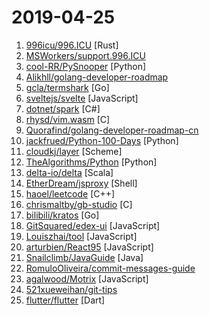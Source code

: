 # 2019-04-25

1. [996icu/996.ICU](https://github.com/996icu/996.ICU "Repo for counting stars and contributing. Press F to pay respect to glorious developers.") [Rust]
2. [MSWorkers/support.996.ICU](https://github.com/MSWorkers/support.996.ICU "Microsoft and GitHub Workers Support 996.ICU") 
3. [cool-RR/PySnooper](https://github.com/cool-RR/PySnooper "Never use print for debugging again") [Python]
4. [Alikhll/golang-developer-roadmap](https://github.com/Alikhll/golang-developer-roadmap "Roadmap to becoming a Go developer in 2019") 
5. [gcla/termshark](https://github.com/gcla/termshark "A terminal UI for tshark, inspired by Wireshark") [Go]
6. [sveltejs/svelte](https://github.com/sveltejs/svelte "Cybernetically enhanced web apps") [JavaScript]
7. [dotnet/spark](https://github.com/dotnet/spark ".NET for Apache® Spark™ makes Apache Spark™ easily accessible to .NET developers.") [C#]
8. [rhysd/vim.wasm](https://github.com/rhysd/vim.wasm "Vim editor ported to WebAssembly") [C]
9. [Quorafind/golang-developer-roadmap-cn](https://github.com/Quorafind/golang-developer-roadmap-cn "在 2019 成为一名 Go 开发者的路线图。为学习 Go 的人而准备。") 
10. [jackfrued/Python-100-Days](https://github.com/jackfrued/Python-100-Days "Python - 100天从新手到大师") [Python]
11. [cloudkj/layer](https://github.com/cloudkj/layer "Neural network inference the Unix way") [Scheme]
12. [TheAlgorithms/Python](https://github.com/TheAlgorithms/Python "All Algorithms implemented in Python") [Python]
13. [delta-io/delta](https://github.com/delta-io/delta "An open-source storage layer that brings scalable, ACID transactions to Apache Spark™ and big data workloads.") [Scala]
14. [EtherDream/jsproxy](https://github.com/EtherDream/jsproxy "一个基于浏览器端 JS 实现的在线代理") [Shell]
15. [haoel/leetcode](https://github.com/haoel/leetcode "LeetCode Problems' Solutions") [C++]
16. [chrismaltby/gb-studio](https://github.com/chrismaltby/gb-studio "Visual retro game maker") [C]
17. [bilibili/kratos](https://github.com/bilibili/kratos "Kratos是bilibili开源的一套Go微服务框架，包含大量微服务相关框架及工具。") [Go]
18. [GitSquared/edex-ui](https://github.com/GitSquared/edex-ui "A cross-platform, customizable science fiction terminal emulator with advanced monitoring & touchscreen support.") [JavaScript]
19. [Louiszhai/tool](https://github.com/Louiszhai/tool "开发效率提升：Mac生产力工具链推荐") [JavaScript]
20. [arturbien/React95](https://github.com/arturbien/React95 "🌈🕹 Refreshed Windows 95 style UI components for your React app") [JavaScript]
21. [Snailclimb/JavaGuide](https://github.com/Snailclimb/JavaGuide "【Java学习+面试指南】 一份涵盖大部分Java程序员所需要掌握的核心知识。") [Java]
22. [RomuloOliveira/commit-messages-guide](https://github.com/RomuloOliveira/commit-messages-guide "A guide to understand the importance of commit messages and how to write them well") 
23. [agalwood/Motrix](https://github.com/agalwood/Motrix "A full-featured download manager.") [JavaScript]
24. [521xueweihan/git-tips](https://github.com/521xueweihan/git-tips "Git的奇技淫巧") 
25. [flutter/flutter](https://github.com/flutter/flutter "Flutter makes it easy and fast to build beautiful mobile apps.") [Dart]
